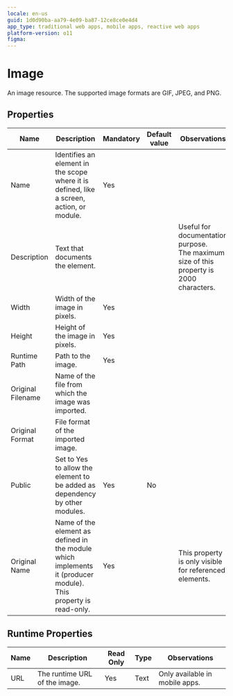 ```yaml
---
locale: en-us
guid: 1d0d90ba-aa79-4e09-ba87-12ce8ce0e4d4
app_type: traditional web apps, mobile apps, reactive web apps
platform-version: o11
figma:
---
```


# Image

An image resource. The supported image formats are GIF, JPEG, and PNG.  

## Properties

<table markdown="1">
<thead>
<tr>
<th>Name</th>
<th>Description</th>
<th>Mandatory</th>
<th>Default value</th>
<th>Observations</th>
</tr>
</thead>
<tbody>
<tr>
<td title="Name">Name</td>
<td>Identifies an element in the scope where it is defined, like a screen, action, or module.</td>
<td>Yes</td>
<td></td>
<td></td>
</tr>
<tr>
<td title="Description">Description</td>
<td>Text that documents the element.</td>
<td></td>
<td></td>
<td>Useful for documentation purpose.<br/>The maximum size of this property is 2000 characters.</td>
</tr>
<tr>
<td title="Width">Width</td>
<td>Width of the image in pixels.</td>
<td>Yes</td>
<td></td>
<td></td>
</tr>
<tr>
<td title="Height">Height</td>
<td>Height of the image in pixels.</td>
<td>Yes</td>
<td></td>
<td></td>
</tr>
<tr>
<td title="Runtime Path">Runtime Path</td>
<td>Path to the image.</td>
<td>Yes</td>
<td></td>
<td></td>
</tr>
<tr>
<td title="Original Filename">Original Filename</td>
<td>Name of the file from which the image was imported.</td>
<td></td>
<td></td>
<td></td>
</tr>
<tr>
<td title="Original Format">Original Format</td>
<td>File format of the imported image.</td>
<td></td>
<td></td>
<td></td>
</tr>
<tr>
<td title="Public">Public</td>
<td>Set to Yes to allow the element to be added as dependency by other modules.</td>
<td>Yes</td>
<td>No</td>
<td></td>
</tr>
<tr>
<td title="Original Name">Original Name</td>
<td>Name of the element as defined in the module which implements it (producer module). This property is read-only.</td>
<td>Yes</td>
<td></td>
<td>This property is only visible for referenced elements.</td>
</tr>
</tbody>
</table>

## Runtime Properties

<table markdown="1">
<thead>
<tr>
<th>Name</th>
<th>Description</th>
<th>Read Only</th>
<th>Type</th>
<th>Observations</th>
</tr>
</thead>
<tbody>
<tr>
<td>URL</td>
<td>The runtime URL of the image.</td>
<td>Yes</td>
<td>Text</td>
<td>Only available in mobile apps.</td>
</tr>
</tbody>
</table>

